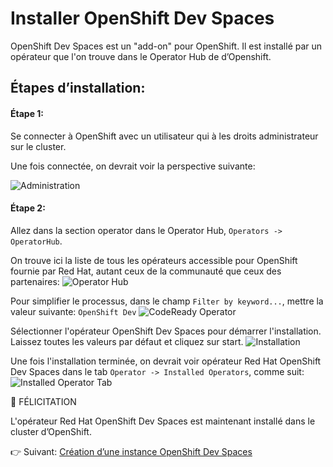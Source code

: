# Installer OpenShift Dev Spaces

OpenShift Dev Spaces est un "add-on" pour OpenShift. Il est installé par un opérateur que l'on trouve dans le Operator Hub de d’Openshift.

## Étapes d’installation:

#### Étape 1:
Se connecter à OpenShift avec un utilisateur qui à les droits administrateur sur le cluster. 

Une fois connectée, on devrait voir la perspective suivante:

![Administration](images/admin-view.png)

#### Étape 2:
Allez dans la section operator dans le Operator Hub, `Operators -> OperatorHub`. 

On trouve ici la liste de tous les opérateurs accessible pour OpenShift fournie par Red Hat, autant ceux de la communauté que ceux des partenaires:
![Operator Hub](images/operator-hub.png)

Pour simplifier le processus, dans le champ `Filter by keyword...`, mettre la valeur suivante: `OpenShift Dev`
![CodeReady Operator](images/crw-operator.png)

Sélectionner l'opérateur OpenShift Dev Spaces pour démarrer l'installation. Laissez toutes les valeurs par défaut et cliquez sur start.
![Installation](images/install-crw.png)


Une fois l'installation terminée, on devrait voir opérateur Red Hat OpenShift Dev Spaces dans le tab `Operator -> Installed Operators`, comme suit:
![Installed Operator Tab](images/installed-operators.png)

:tada: FÉLICITATION

L'opérateur Red Hat OpenShift Dev Spaces est maintenant installé dans le cluster d’OpenShift.

:point_right: Suivant: [Création d’une instance OpenShift Dev Spaces](create-crw-workspace.md)
